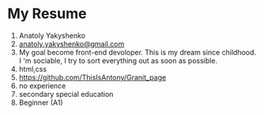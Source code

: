 # My Resume
1. Anatoly Yakyshenko
2. anatoly.yakyshenko@gmail.com
3. My goal become front-end devoloper. This is my dream since childhood. I 'm sociable,  I try to sort everything out as soon as possible.
4. html,css
5. https://github.com/ThisIsAntony/Granit_page
6. no experience
7. secondary special education
8. Beginner (A1)